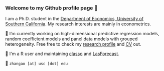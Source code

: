 ### Welcome to my Github profile page 👋

I am a Ph.D. student in the [Department of Economics, University of Southern California](https://dornsife.usc.edu/econ/about-us/). My research interests are mainly in econometrics.

🔭 I’m currently working on high-dimensional predictive regression models, random coefficient models and panel data models with grouped heterogeneity. Free free to check my [research profile](https://zhan-gao.github.io/research/) and [CV](https://zhan-gao.github.io/CV_GAO%20Zhan.pdf) out.

🌱 I'm a R user and maintaining [classo]( https://github.com/zhan-gao/classo) and [LasForecast]( https://github.com/zhan-gao/LasForecast).

💬 `zhangao [at] usc [dot] edu`
<!--
**zhan-gao/zhan-gao** is a ✨ _special_ ✨ repository because its `README.md` (this file) appears on your GitHub profile.

Here are some ideas to get you started:

- 🔭 I’m currently working on ...
- 🌱 I’m currently learning ...
- 👯 I’m looking to collaborate on ...
- 🤔 I’m looking for help with ...
- 💬 Ask me about ...
- 📫 How to reach me: ...
- 😄 Pronouns: ...
- ⚡ Fun fact: ...
-->
